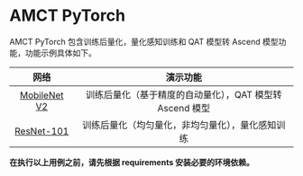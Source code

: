 # AMCT PyTorch

AMCT PyTorch 包含训练后量化，量化感知训练和 QAT 模型转 Ascend 模型功能，功能示例具体如下。

| 网络 | 演示功能 |
| :-: | :-: |
| [MobileNet V2](mobilenet_v2/README_CN.md) | 训练后量化（基于精度的自动量化），QAT 模型转 Ascend 模型 |
| [ResNet-101](./resnet-101/README_CN.md) | 训练后量化（均匀量化，非均匀量化），量化感知训练 |

**在执行以上用例之前，请先根据 requirements 安装必要的环境依赖。**
